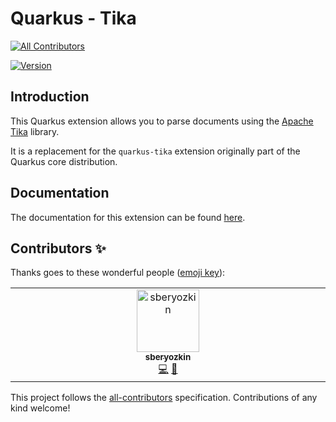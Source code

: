 # Quarkus - Tika
<!-- ALL-CONTRIBUTORS-BADGE:START - Do not remove or modify this section -->
[![All Contributors](https://img.shields.io/badge/all_contributors-1-orange.svg?style=for-the-badge)](#contributors-)
<!-- ALL-CONTRIBUTORS-BADGE:END -->

[![Version](https://img.shields.io/maven-central/v/io.quarkiverse.tika/quarkus-tika?logo=apache-maven&style=for-the-badge)](https://search.maven.org/artifact/io.quarkiverse.tika/quarkus-tika)

## Introduction

This Quarkus extension allows you to parse documents using the [Apache Tika](https://tika.apache.org) library.

It is a replacement for the `quarkus-tika` extension originally part of the Quarkus core distribution.

## Documentation

The documentation for this extension can be found [here](https://quarkiverse.github.io/quarkiverse-docs/quarkus-tika/dev/index.html).

## Contributors ✨

Thanks goes to these wonderful people ([emoji key](https://allcontributors.org/docs/en/emoji-key)):

<!-- ALL-CONTRIBUTORS-LIST:START - Do not remove or modify this section -->
<!-- prettier-ignore-start -->
<!-- markdownlint-disable -->
<table>
  <tbody>
    <tr>
      <td align="center" valign="top" width="14.28%"><a href="https://github.com/sberyozkin"><img src="https://avatars.githubusercontent.com/u/467639?v=4?s=100" width="100px;" alt="sberyozkin"/><br /><sub><b>sberyozkin</b></sub></a><br /><a href="https://github.com/quarkiverse/quarkus-tika/commits?author=sberyozkin" title="Code">💻</a> <a href="#maintenance-sberyozkin" title="Maintenance">🚧</a></td>
    </tr>
  </tbody>
</table>

<!-- markdownlint-restore -->
<!-- prettier-ignore-end -->

<!-- ALL-CONTRIBUTORS-LIST:END -->

This project follows the [all-contributors](https://github.com/all-contributors/all-contributors) specification. Contributions of any kind welcome!
